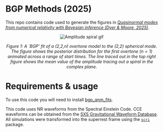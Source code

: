 # BGP Methods (2025)

This repo contains code used to generate the figures in *[Quasinormal modes from numerical relativity with Bayesian inference (Dyer & Moore, 2025)](https://arxiv.org/pdf/2510.11783)*.

<div align="center">
  
![Amplitude spiral gif](outputs/amplitude_spiral.gif)

*Figure 1: A `BGP' fit of a (2,2,n) overtone model to the (2,2) spherical mode. The figure shows the posterior distribution for the first overtone ($n=1$) animated across 
a range of start times. The line traced out in the top right figure shows the mean value of the amplitude tracing out a spiral in the complex plane.*

</div>

# Requirements & usage 

To use this code you will need to install [bgp_qnm_fits](https://github.com/Richardvnd/bgp_qnm_fits). 

This code uses NR waveforms from the Spectral Einstein Code. CCE waveforms can be obtained from the [SXS Gravitational Waveform Database](https://data.black-holes.org/waveforms/extcce_catalog.html). All simulations were transformed into the superrest frame using the [`scri`](https://pypi.org/project/scri/) package.
